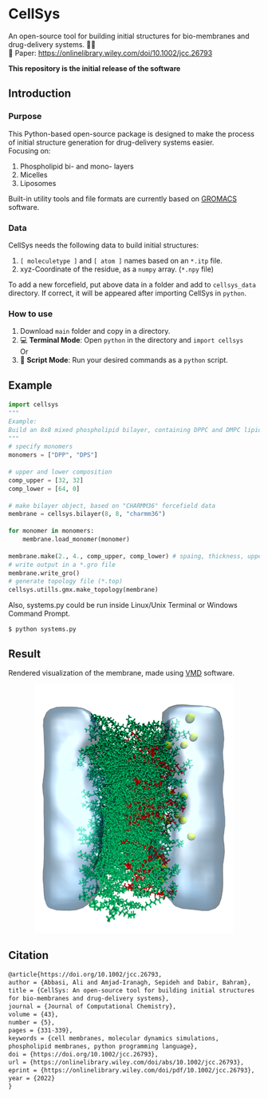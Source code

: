 # CellSys
An open-source tool for building initial structures for bio-membranes and drug-delivery systems. 🐍🧬  
📝 Paper: https://onlinelibrary.wiley.com/doi/10.1002/jcc.26793  

**This repository is the initial release of the software**  

## Introduction
### Purpose
This Python-based open-source package is designed to make the process of initial structure generation for drug-delivery systems easier.  
Focusing on:
1. Phospholipid bi- and mono- layers
2. Micelles
3. Liposomes

Built-in utility tools and file formats are currently based on [GROMACS](https://www.gromacs.org/) software.

### Data
CellSys needs the following data to build initial structures:
1. `[ moleculetype ]` and `[ atom ]` names based on an `*.itp` file.
2. xyz-Coordinate of the residue, as a `numpy` array. (`*.npy` file)

To add a new forcefield, put above data in a folder and add to `cellsys_data` directory. If correct, it will be appeared after importing CellSys in `python`.

### How to use
1. Download `main` folder and copy in a directory.
2. 💻 **Terminal Mode**: Open `python` in the directory and `import cellsys`  
Or  
2. 📝 **Script Mode**: Run your desired commands as a `python` script.


## Example
```python
import cellsys
"""
Example:
Build an 8x8 mixed phospholipid bilayer, containing DPPC and DMPC lipids.
"""
# specify monomers
monomers = ["DPP", "DPS"]

# upper and lower composition
comp_upper = [32, 32]
comp_lower = [64, 0]

# make bilayer object, based on "CHARMM36" forcefield data
membrane = cellsys.bilayer(8, 8, "charmm36")

for monomer in monomers:
    membrane.load_monomer(monomer)

membrane.make(2., 4., comp_upper, comp_lower) # spaing, thickness, upper and lower composition
# write output in a *.gro file
membrane.write_gro()
# generate topology file (*.top)
cellsys.utills.gmx.make_topology(membrane)
```

Also, systems.py could be run inside Linux/Unix Terminal or Windows Command Prompt.
```shell
$ python systems.py
```
## Result
Rendered visualization of the membrane, made using [VMD](https://www.ks.uiuc.edu/Research/vmd/) software.
<p align="center">
  <img src="https://github.com/314arhaam/cellsys/blob/main/graphics/dppc-dpps.png" width="400" title="DPPC/DPPS membrane">
</p>

## Citation
```
@article{https://doi.org/10.1002/jcc.26793,
author = {Abbasi, Ali and Amjad-Iranagh, Sepideh and Dabir, Bahram},
title = {CellSys: An open-source tool for building initial structures for bio-membranes and drug-delivery systems},
journal = {Journal of Computational Chemistry},
volume = {43},
number = {5},
pages = {331-339},
keywords = {cell membranes, molecular dynamics simulations, phospholipid membranes, python programming language},
doi = {https://doi.org/10.1002/jcc.26793},
url = {https://onlinelibrary.wiley.com/doi/abs/10.1002/jcc.26793},
eprint = {https://onlinelibrary.wiley.com/doi/pdf/10.1002/jcc.26793},
year = {2022}
}
```

